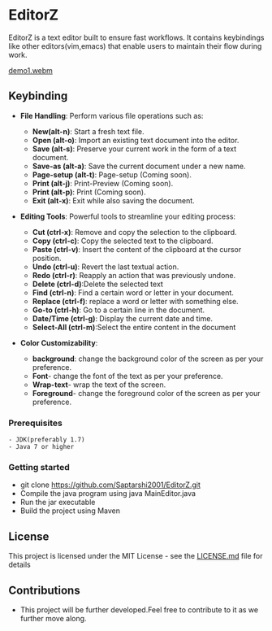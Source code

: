 # EditorZ

EditorZ is a text editor built to ensure fast workflows. It contains keybindings like other editors(vim,emacs) that enable users to maintain their flow during work.
  
[demo1.webm](https://github.com/user-attachments/assets/def84cc7-8d4c-4d81-88f0-daf1f892fe50)

## Keybinding
- **File Handling**: Perform various file operations such as:
  - **New(alt-n)**: Start a fresh text file.
  - **Open (alt-o)**: Import an existing text document into the editor.
  - **Save (alt-s)**: Preserve your current work in the form of a text document.
  - **Save-as (alt-a)**: Save the current document under a new name.
  - **Page-setup (alt-t)**: Page-setup (Coming soon).
  - **Print (alt-j)**:  Print-Preview (Coming soon).
  - **Print (alt-p)**: Print (Coming soon).
  - **Exit (alt-x)**: Exit while also saving the document.
    
- **Editing Tools**: Powerful tools to streamline your editing process:
  - **Cut (ctrl-x)**: Remove and copy the selection to the clipboard.
  - **Copy (ctrl-c)**: Copy the selected text to the clipboard.
  - **Paste (ctrl-v)**: Insert the content of the clipboard at the cursor position.
  - **Undo (ctrl-u)**: Revert the last textual action.
  - **Redo (ctrl-r)**: Reapply an action that was previously undone.
  - **Delete (ctrl-d)**:Delete the selected text 
  - **Find (ctrl-n)**: Find a certain word or letter in your document.
  - **Replace (ctrl-f)**: replace a word or letter with something else.
  - **Go-to (ctrl-h)**: Go to a certain line in the document.
  - **Date/Time (ctrl-g)**: Display the current date and time.
  - **Select-All (ctrl-m)**:Select the entire content in the document
    
- **Color Customizability**:
    - **background**: change the background color of the screen as per your preference.
    - **Font**- change the font of the text as per your preference.
    - **Wrap-text**- wrap the text of the screen.
    - **Foreground**- change the foreground color of the screen as per your preference.
      
### Prerequisites

    - JDK(preferably 1.7)
    - Java 7 or higher
    

### Getting started

- git clone https://github.com/Saptarshi2001/EditorZ.git
- Compile the java program using java MainEditor.java
- Run the jar executable
- Build the project using Maven

## License

This project is licensed under the MIT License - see the [LICENSE.md](LICENSE.md) file for details

## Contributions

* This project will be further developed.Feel free to contribute to it as we further move along.


